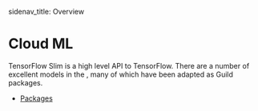 sidenav_title: Overview

# Cloud ML

TensorFlow Slim is a high level API to TensorFlow. There are a number
of excellent models in the [](alias:tf-model-zoo), many of which have
been adapted as Guild packages.

- [Packages](category:/models/cloudml#cloudml)
